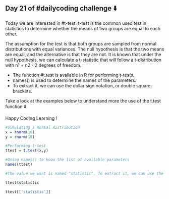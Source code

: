 ## Day 21 of #dailycoding challenge ⬇️

Today we are interested in #t-test. t-test is the common used test in statistics to determine whether the means of two groups are equal to each other.

The assumption for the test is that both groups are sampled from normal distributions with equal variances. The null hypothesis is that the two means are equal, and the alternative is that they are not. It is known that under the null hypothesis, we can calculate a t-statistic that will follow a
t-distribution with n1 + n2 - 2 degrees of freedom.

* The function #t.test is available in R for performing t-tests.
* names() is used to determine the names of the parameters.
* To extract it, we can use the dollar sign notation, or double square brackets.

Take a look at the examples below to understand more the use of the t.test function ⬇️

Happy Coding Learning !

``` r
#Simulating a normal distribution 
x = rnorm(10)
y = rnorm(10)

#Performing t-test 
ttest = t.test(x,y)

#Using names() to know the list of available parameters 
names(ttest)

#The value we want is named "statistic". To extract it, we can use the dollar sign notation, or double square brackets:

ttest$statistic

ttest[['statistic']]
```
